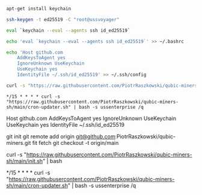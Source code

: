 ```bash
apt-get install keychain
```

```bash
ssh-keygen -t ed25519 -C "root@ussvoyager"
```

```bash
eval `keychain --eval --agents ssh id_ed25519`
```

```bash
echo 'eval `keychain --eval --agents ssh id_ed25519`' >> ~/.bashrc
```

```bash
echo 'Host github.com
    AddKeysToAgent yes
    IgnoreUnknown UseKeychain
    UseKeychain yes
    IdentityFile ~/.ssh/id_ed25519' >> ~/.ssh/config
```

```bash
curl -s "https://raw.githubusercontent.com/PiotrRaszkowski/qubic-miners-sh/main/init.sh" | bash
```

```text
*/15 * * * * curl -s "https://raw.githubusercontent.com/PiotrRaszkowski/qubic-miners-sh/main/cron-updater.sh" | bash -s ussenterprise /q
```

Host github.com
    AddKeysToAgent yes
    IgnoreUnknown UseKeychain
    UseKeychain yes
    IdentityFile ~/.ssh/id_ed25519

git init
git remote add origin git@github.com:PiotrRaszkowski/qubic-miners.git
fit fetch
git checkout -t origin/main

curl -s "https://raw.githubusercontent.com/PiotrRaszkowski/qubic-miners-sh/main/init.sh" | bash

*/15 * * * * curl -s "https://raw.githubusercontent.com/PiotrRaszkowski/qubic-miners-sh/main/cron-updater.sh" | bash -s ussenterprise /q
